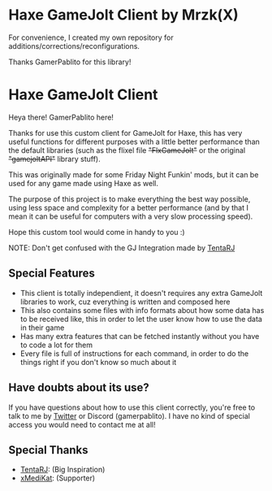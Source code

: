 # Haxe GameJolt Client by Mrzk(X)

For convenience, I created my own repository for additions/corrections/reconfigurations.

Thanks GamerPablito for this library!

# Haxe GameJolt Client

Heya there! GamerPablito here!

Thanks for use this custom client for GameJolt for Haxe, this has very useful functions for different purposes with a little better performance than the default libraries (such as the flixel file ~~"FlxGameJolt"~~ or the original ~~"gamejoltAPI"~~ library stuff).

This was originally made for some Friday Night Funkin' mods, but it can be used for any game made using Haxe as well.

The purpose of this project is to make everything the best way possible, using less space and complexity for a better performance (and by that I mean it can be useful for computers with a very slow processing speed).

Hope this custom tool would come in handy to you :)

NOTE: Don't get confused with the GJ Integration made by [TentaRJ](https://github.com/TentaRJ/GameJolt-FNF-Integration)

## Special Features
- This client is totally independient, it doesn't requires any extra GameJolt libraries to work, cuz everything is written and composed here
- This also contains some files with info formats about how some data has to be received like, this in order to let the user know how to use the data in their game
- Has many extra features that can be fetched instantly without you have to code a lot for them
- Every file is full of instructions for each command, in order to do the things right if you don't know so much about it

## Have doubts about its use?
If you have questions about how to use this client correctly, you're free to talk to me by [Twitter](https://twitter.com/GamerPablito1) or Discord (gamerpablito). I have no kind of special access you would need to contact me at all!

## Special Thanks
- [TentaRJ](https://github.com/TentaRJ): (Big Inspiration)
- [xMediKat](https://www.xmedikat.live): (Supporter)
